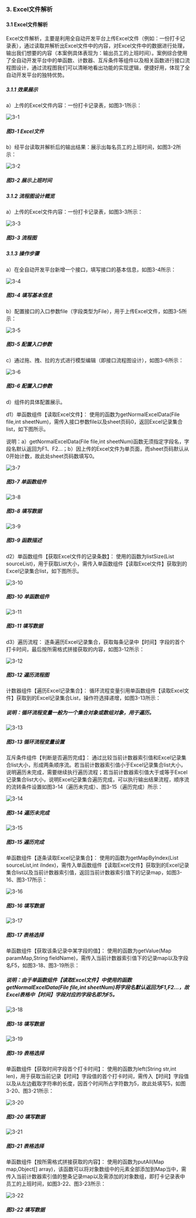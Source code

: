 ### 3. Excel文件解析

#### 3.1 Excel文件解析

Excel文件解析，主要是利用全自动开发平台上传Excel文件（例如：一份打卡记录表），通过读取并解析出Excel文件中的内容，对Excel文件中的数据进行处理，输出我们想要的内容（本案例具体表现为：输出员工的上班时间）。案例综合使用了全自动开发平台中的单函数、计数器、互斥条件等组件以及相关函数进行接口流程图设计，通过流程图我们可以清晰地看出功能的实现逻辑，便捷好用，体现了全自动开发平台的独特优势。

##### 3.1.1 效果展示

a）上传的Excel文件内容：一份打卡记录表，如图3-1所示：

![3-1](https://www.feisuanyz.com/fsimage/alcj-image/excel/excel_1.png)

##### 图3-1 Excel文件

b）经平台读取并解析后的输出结果：展示出每名员工的上班时间，如图3-2所示：

![3-2](https://www.feisuanyz.com/fsimage/alcj-image/excel/excel_2.png)

##### 图3-2 展示上班时间

##### 3.1.2 流程图设计概览

a）上传的Excel文件内容：一份打卡记录表，如图3-3所示：

![3-3](https://www.feisuanyz.com/fsimage/alcj-image/excel/excel_3.png)

##### 图3-3 流程图

##### 3.1.3 操作步骤

a）在全自动开发平台新增一个接口，填写接口的基本信息，如图3-4所示：

![3-4](https://www.feisuanyz.com/fsimage/alcj-image/excel/excel_4.png)

##### 图3-4 填写基本信息

b）配置接口的入口参数file（字段类型为File），用于上传Excel文件，如图3-5所示：

![3-5](https://www.feisuanyz.com/fsimage/alcj-image/excel/excel_5.png)

##### 图3-5 配置入口参数

c）通过拖、拽、拉的方式进行模型编辑（即接口流程图设计），如图3-6所示：

![3-6](https://www.feisuanyz.com/fsimage/alcj-image/excel/excel_7.png)

##### 图3-6 配置入口参数

d）组件的具体配置展示。

d1）单函数组件【读取Excel文件】： 使用的函数为getNormalExcelData(File file,int sheetNum)，需传入接口参数file以及sheet页码0，返回Excel记录集合list，如下图所示。

说明：a）getNormalExcelData(File file,int sheetNum)函数无须指定字段名，字段名默认返回为F1、F2...；b）因上传的Excel文件为单页面，而sheet页码默认从0开始计数，故此处sheet页码数填写0。

![3-7](https://www.feisuanyz.com/fsimage/alcj-image/excel/excel_8.png)

##### 图3-7 单函数组件

![3-8](https://www.feisuanyz.com/fsimage/alcj-image/excel/excel_9.png)

##### 图3-8 填写数据

![3-9](https://www.feisuanyz.com/fsimage/alcj-image/excel/excel_10.png)

##### 图3-9 函数描述

d2）单函数组件【获取Excel文件的记录条数】： 使用的函数为listSize(List sourceList)，用于获取List大小，需传入单函数组件【读取Excel文件】获取到的Excel记录集合list，如下图所示。

![3-10](https://www.feisuanyz.com/fsimage/alcj-image/excel/excel_11.png)

##### 图3-10 单函数组件

![3-11](https://www.feisuanyz.com/fsimage/alcj-image/excel/excel_12.png)

##### 图3-11 填写数据

d3）遍历流程： 逐条遍历Excel记录集合，获取每条记录中【时间】字段的首个打卡时间，最后按所需格式拼接获取的内容，如图3-12所示：

![3-12](https://www.feisuanyz.com/fsimage/alcj-image/excel/excel_16.png)

##### 图3-12 遍历流程图

计数器组件【遍历Excel记录集合】： 循环流程变量引用单函数组件【读取Excel文件】获取到的Excel记录集合List，操作符选择递增，如图3-13所示：

##### 说明：循环流程变量一般为一个集合对象或数组对象，用于遍历。

![3-13](https://www.feisuanyz.com/fsimage/alcj-image/excel/excel_17.png)

##### 图3-13 循环流程变量设置

互斥条件组件【判断是否遍历完成】： 通过比较当前计数器索引值和Excel记录集合list大小，形成两条顺序流。若当前计数器索引值小于Excel记录集合list大小，说明遍历未完成，需要继续执行遍历流程；若当前计数器索引值大于或等于Excel记录集合list大小，说明Excel记录集合遍历完成，可以执行输出结果流程，顺序流的流转条件设置如图3-14（遍历未完成）、图3-15（遍历完成）所示：

![3-14](https://www.feisuanyz.com/fsimage/alcj-image/excel/excel_18.png)

##### 图3-14 遍历未完成

![3-15](https://www.feisuanyz.com/fsimage/alcj-image/excel/excel_19.png)

##### 图3-15 遍历完成

单函数组件【逐条读取Excel记录集合】： 使用的函数为getMapByIndex(List sourceList,int iIndex)，需传入单函数组件【读取Excel文件】获取到的Excel记录集合list以及当前计数器索引值，返回当前计数器索引值下的记录map，如图3-16、图3-17所示：

![3-16](https://www.feisuanyz.com/fsimage/alcj-image/excel/excel_20.png)

##### 图3-16 填写数据

![3-17](https://www.feisuanyz.com/fsimage/alcj-image/excel/excel_21.png)

##### 图3-17 表格选择

单函数组件【获取该条记录中某字段的值】： 使用的函数为getValue(Map paramMap,String fieldName)，需传入当前计数器索引值下的记录map以及字段名F5，如图3-18、图3-19所示：

##### 说明：由于单函数组件【读取Excel文件】中使用的函数getNormalExcelData(File file,int sheetNum)将字段名默认返回为F1,F2...，故Excel表格中【时间】字段对应的字段名即为F5。

![3-18](https://www.feisuanyz.com/fsimage/alcj-image/excel/excel_22.png)

##### 图3-18 填写数据

![3-19](https://www.feisuanyz.com/fsimage/alcj-image/excel/excel_25.png)

##### 图3-19 表格选择

单函数组件【获取时间字段首个打卡时间】： 使用的函数为left(String str,int len)，用于获取当前记录【时间】字段值的首个打卡时间，需传入【时间】字段值以及从左边截取字符串的长度，因首个时间所占字符数为5，故此处填写5，如图3-20、图3-21所示：

![3-20](https://www.feisuanyz.com/fsimage/alcj-image/excel/excel_23.png)

##### 图3-20 填写数据

![3-21](https://www.feisuanyz.com/fsimage/alcj-image/excel/excel_24.png)

##### 图3-21 表格选择

单函数组件【按所需格式拼接获取的内容】： 使用的函数为putAll(Map map,Object[] array)，该函数可以将对象数组中的元素全部添加到Map当中，需传入当前计数器索引值的整条记录map以及需添加的对象数组，即打卡记录表中员工的上班时间，如图3-22、图3-23所示：

![3-22](https://www.feisuanyz.com/fsimage/alcj-image/excel/excel_26.png)

##### 图3-22 填写数据
